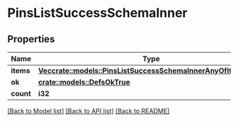 # PinsListSuccessSchemaInner

## Properties

Name | Type | Description | Notes
------------ | ------------- | ------------- | -------------
**items** | [**Vec<crate::models::PinsListSuccessSchemaInnerAnyOfItemsInner>**](pins_list_success_schema_inner_anyOf_items_inner.md) |  | 
**ok** | [**crate::models::DefsOkTrue**](defs_ok_true.md) |  | 
**count** | **i32** |  | 

[[Back to Model list]](../README.md#documentation-for-models) [[Back to API list]](../README.md#documentation-for-api-endpoints) [[Back to README]](../README.md)


